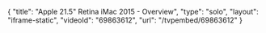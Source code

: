 {
    "title": "Apple 21.5\" Retina iMac 2015 - Overview",
    "type": "solo",
    "layout": "iframe-static",
    "videoId": "69863612",
    "url": "\/tvpembed\/69863612"
}